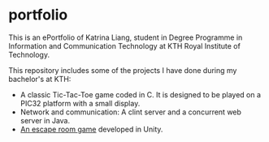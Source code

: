 # portfolio
This is an ePortfolio of Katrina Liang, student in Degree Programme in Information and Communication Technology at KTH Royal Institute of Technology.

This repository includes some of the projects I have done during my bachelor's at KTH:

- A classic Tic-Tac-Toe game coded in C. It is designed to be played on a PIC32 platform with a small display. 
- Network and communication: A clint server and a concurrent web server in Java.
- [An escape room game](https://mustafamusse.github.io/expo.html) developed in Unity. 

